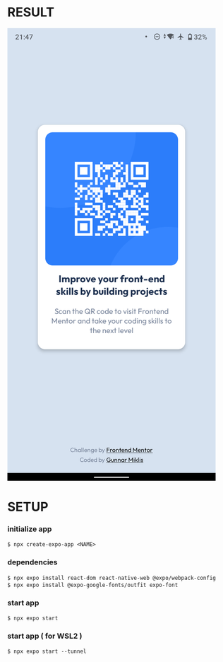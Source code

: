 # RESULT
![Screenshot](Screenshot_20230709-214738.png)

# SETUP

### initialize app
```
$ npx create-expo-app <NAME>
```

### dependencies
```
$ npx expo install react-dom react-native-web @expo/webpack-config
$ npx expo install @expo-google-fonts/outfit expo-font
```

### start app
```
$ npx expo start
```

### start app ( for WSL2 )
```
$ npx expo start --tunnel
```
